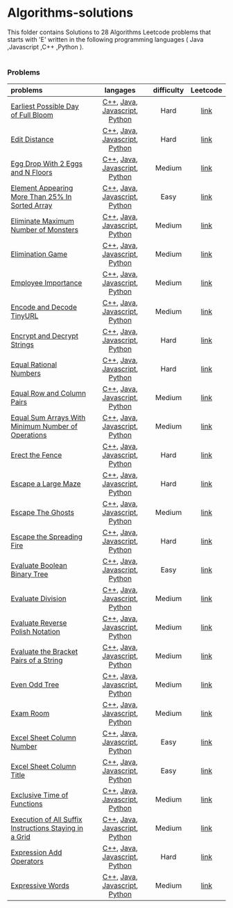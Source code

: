 # Algorithms-solutions
This folder contains Solutions to 28 Algorithms Leetcode problems that starts with 'E' written in the following programming languages ( Java ,Javascript ,C++ ,Python ).<br><br>
### Problems ###
|problems|langages|difficulty|Leetcode|
|:-------|:------:|:--------:|:------:|
|[Earliest Possible Day of Full Bloom](https://github.com/AnasImloul/Leetcode-solutions/tree/main/algorithms/E/Earliest%20Possible%20Day%20of%20Full%20Bloom/)|[C++](https://github.com/AnasImloul/Leetcode-solutions/tree/main/algorithms/E/Earliest%20Possible%20Day%20of%20Full%20Bloom/Earliest%20Possible%20Day%20of%20Full%20Bloom.cpp), [Java](https://github.com/AnasImloul/Leetcode-solutions/tree/main/algorithms/E/Earliest%20Possible%20Day%20of%20Full%20Bloom/Earliest%20Possible%20Day%20of%20Full%20Bloom.java), [Javascript](https://github.com/AnasImloul/Leetcode-solutions/tree/main/algorithms/E/Earliest%20Possible%20Day%20of%20Full%20Bloom/Earliest%20Possible%20Day%20of%20Full%20Bloom.js), [Python](https://github.com/AnasImloul/Leetcode-solutions/tree/main/algorithms/E/Earliest%20Possible%20Day%20of%20Full%20Bloom/Earliest%20Possible%20Day%20of%20Full%20Bloom.py)|Hard|[link](https://leetcode.com/problems/earliest-possible-day-of-full-bloom)|
|[Edit Distance](https://github.com/AnasImloul/Leetcode-solutions/tree/main/algorithms/E/Edit%20Distance/)|[C++](https://github.com/AnasImloul/Leetcode-solutions/tree/main/algorithms/E/Edit%20Distance/Edit%20Distance.cpp), [Java](https://github.com/AnasImloul/Leetcode-solutions/tree/main/algorithms/E/Edit%20Distance/Edit%20Distance.java), [Javascript](https://github.com/AnasImloul/Leetcode-solutions/tree/main/algorithms/E/Edit%20Distance/Edit%20Distance.js), [Python](https://github.com/AnasImloul/Leetcode-solutions/tree/main/algorithms/E/Edit%20Distance/Edit%20Distance.py)|Hard|[link](https://leetcode.com/problems/edit-distance)|
|[Egg Drop With 2 Eggs and N Floors](https://github.com/AnasImloul/Leetcode-solutions/tree/main/algorithms/E/Egg%20Drop%20With%202%20Eggs%20and%20N%20Floors/)|[C++](https://github.com/AnasImloul/Leetcode-solutions/tree/main/algorithms/E/Egg%20Drop%20With%202%20Eggs%20and%20N%20Floors/Egg%20Drop%20With%202%20Eggs%20and%20N%20Floors.cpp), [Java](https://github.com/AnasImloul/Leetcode-solutions/tree/main/algorithms/E/Egg%20Drop%20With%202%20Eggs%20and%20N%20Floors/Egg%20Drop%20With%202%20Eggs%20and%20N%20Floors.java), [Javascript](https://github.com/AnasImloul/Leetcode-solutions/tree/main/algorithms/E/Egg%20Drop%20With%202%20Eggs%20and%20N%20Floors/Egg%20Drop%20With%202%20Eggs%20and%20N%20Floors.js), [Python](https://github.com/AnasImloul/Leetcode-solutions/tree/main/algorithms/E/Egg%20Drop%20With%202%20Eggs%20and%20N%20Floors/Egg%20Drop%20With%202%20Eggs%20and%20N%20Floors.py)|Medium|[link](https://leetcode.com/problems/egg-drop-with-2-eggs-and-n-floors)|
|[Element Appearing More Than 25% In Sorted Array](https://github.com/AnasImloul/Leetcode-solutions/tree/main/algorithms/E/Element%20Appearing%20More%20Than%2025%25%20In%20Sorted%20Array/)|[C++](https://github.com/AnasImloul/Leetcode-solutions/tree/main/algorithms/E/Element%20Appearing%20More%20Than%2025%25%20In%20Sorted%20Array/Element%20Appearing%20More%20Than%2025%25%20In%20Sorted%20Array.cpp), [Java](https://github.com/AnasImloul/Leetcode-solutions/tree/main/algorithms/E/Element%20Appearing%20More%20Than%2025%25%20In%20Sorted%20Array/Element%20Appearing%20More%20Than%2025%25%20In%20Sorted%20Array.java), [Javascript](https://github.com/AnasImloul/Leetcode-solutions/tree/main/algorithms/E/Element%20Appearing%20More%20Than%2025%25%20In%20Sorted%20Array/Element%20Appearing%20More%20Than%2025%25%20In%20Sorted%20Array.js), [Python](https://github.com/AnasImloul/Leetcode-solutions/tree/main/algorithms/E/Element%20Appearing%20More%20Than%2025%25%20In%20Sorted%20Array/Element%20Appearing%20More%20Than%2025%25%20In%20Sorted%20Array.py)|Easy|[link](https://leetcode.com/problems/element-appearing-more-than-25-in-sorted-array)|
|[Eliminate Maximum Number of Monsters](https://github.com/AnasImloul/Leetcode-solutions/tree/main/algorithms/E/Eliminate%20Maximum%20Number%20of%20Monsters/)|[C++](https://github.com/AnasImloul/Leetcode-solutions/tree/main/algorithms/E/Eliminate%20Maximum%20Number%20of%20Monsters/Eliminate%20Maximum%20Number%20of%20Monsters.cpp), [Java](https://github.com/AnasImloul/Leetcode-solutions/tree/main/algorithms/E/Eliminate%20Maximum%20Number%20of%20Monsters/Eliminate%20Maximum%20Number%20of%20Monsters.java), [Javascript](https://github.com/AnasImloul/Leetcode-solutions/tree/main/algorithms/E/Eliminate%20Maximum%20Number%20of%20Monsters/Eliminate%20Maximum%20Number%20of%20Monsters.js), [Python](https://github.com/AnasImloul/Leetcode-solutions/tree/main/algorithms/E/Eliminate%20Maximum%20Number%20of%20Monsters/Eliminate%20Maximum%20Number%20of%20Monsters.py)|Medium|[link](https://leetcode.com/problems/eliminate-maximum-number-of-monsters)|
|[Elimination Game](https://github.com/AnasImloul/Leetcode-solutions/tree/main/algorithms/E/Elimination%20Game/)|[C++](https://github.com/AnasImloul/Leetcode-solutions/tree/main/algorithms/E/Elimination%20Game/Elimination%20Game.cpp), [Java](https://github.com/AnasImloul/Leetcode-solutions/tree/main/algorithms/E/Elimination%20Game/Elimination%20Game.java), [Javascript](https://github.com/AnasImloul/Leetcode-solutions/tree/main/algorithms/E/Elimination%20Game/Elimination%20Game.js), [Python](https://github.com/AnasImloul/Leetcode-solutions/tree/main/algorithms/E/Elimination%20Game/Elimination%20Game.py)|Medium|[link](https://leetcode.com/problems/elimination-game)|
|[Employee Importance](https://github.com/AnasImloul/Leetcode-solutions/tree/main/algorithms/E/Employee%20Importance/)|[C++](https://github.com/AnasImloul/Leetcode-solutions/tree/main/algorithms/E/Employee%20Importance/Employee%20Importance.cpp), [Java](https://github.com/AnasImloul/Leetcode-solutions/tree/main/algorithms/E/Employee%20Importance/Employee%20Importance.java), [Javascript](https://github.com/AnasImloul/Leetcode-solutions/tree/main/algorithms/E/Employee%20Importance/Employee%20Importance.js), [Python](https://github.com/AnasImloul/Leetcode-solutions/tree/main/algorithms/E/Employee%20Importance/Employee%20Importance.py)|Medium|[link](https://leetcode.com/problems/employee-importance)|
|[Encode and Decode TinyURL](https://github.com/AnasImloul/Leetcode-solutions/tree/main/algorithms/E/Encode%20and%20Decode%20TinyURL/)|[C++](https://github.com/AnasImloul/Leetcode-solutions/tree/main/algorithms/E/Encode%20and%20Decode%20TinyURL/Encode%20and%20Decode%20TinyURL.cpp), [Java](https://github.com/AnasImloul/Leetcode-solutions/tree/main/algorithms/E/Encode%20and%20Decode%20TinyURL/Encode%20and%20Decode%20TinyURL.java), [Javascript](https://github.com/AnasImloul/Leetcode-solutions/tree/main/algorithms/E/Encode%20and%20Decode%20TinyURL/Encode%20and%20Decode%20TinyURL.js), [Python](https://github.com/AnasImloul/Leetcode-solutions/tree/main/algorithms/E/Encode%20and%20Decode%20TinyURL/Encode%20and%20Decode%20TinyURL.py)|Medium|[link](https://leetcode.com/problems/encode-and-decode-tinyurl)|
|[Encrypt and Decrypt Strings](https://github.com/AnasImloul/Leetcode-solutions/tree/main/algorithms/E/Encrypt%20and%20Decrypt%20Strings/)|[C++](https://github.com/AnasImloul/Leetcode-solutions/tree/main/algorithms/E/Encrypt%20and%20Decrypt%20Strings/Encrypt%20and%20Decrypt%20Strings.cpp), [Java](https://github.com/AnasImloul/Leetcode-solutions/tree/main/algorithms/E/Encrypt%20and%20Decrypt%20Strings/Encrypt%20and%20Decrypt%20Strings.java), [Javascript](https://github.com/AnasImloul/Leetcode-solutions/tree/main/algorithms/E/Encrypt%20and%20Decrypt%20Strings/Encrypt%20and%20Decrypt%20Strings.js), [Python](https://github.com/AnasImloul/Leetcode-solutions/tree/main/algorithms/E/Encrypt%20and%20Decrypt%20Strings/Encrypt%20and%20Decrypt%20Strings.py)|Hard|[link](https://leetcode.com/problems/encrypt-and-decrypt-strings)|
|[Equal Rational Numbers](https://github.com/AnasImloul/Leetcode-solutions/tree/main/algorithms/E/Equal%20Rational%20Numbers/)|[C++](https://github.com/AnasImloul/Leetcode-solutions/tree/main/algorithms/E/Equal%20Rational%20Numbers/Equal%20Rational%20Numbers.cpp), [Java](https://github.com/AnasImloul/Leetcode-solutions/tree/main/algorithms/E/Equal%20Rational%20Numbers/Equal%20Rational%20Numbers.java), [Javascript](https://github.com/AnasImloul/Leetcode-solutions/tree/main/algorithms/E/Equal%20Rational%20Numbers/Equal%20Rational%20Numbers.js), [Python](https://github.com/AnasImloul/Leetcode-solutions/tree/main/algorithms/E/Equal%20Rational%20Numbers/Equal%20Rational%20Numbers.py)|Hard|[link](https://leetcode.com/problems/equal-rational-numbers)|
|[Equal Row and Column Pairs](https://github.com/AnasImloul/Leetcode-solutions/tree/main/algorithms/E/Equal%20Row%20and%20Column%20Pairs/)|[C++](https://github.com/AnasImloul/Leetcode-solutions/tree/main/algorithms/E/Equal%20Row%20and%20Column%20Pairs/Equal%20Row%20and%20Column%20Pairs.cpp), [Java](https://github.com/AnasImloul/Leetcode-solutions/tree/main/algorithms/E/Equal%20Row%20and%20Column%20Pairs/Equal%20Row%20and%20Column%20Pairs.java), [Javascript](https://github.com/AnasImloul/Leetcode-solutions/tree/main/algorithms/E/Equal%20Row%20and%20Column%20Pairs/Equal%20Row%20and%20Column%20Pairs.js), [Python](https://github.com/AnasImloul/Leetcode-solutions/tree/main/algorithms/E/Equal%20Row%20and%20Column%20Pairs/Equal%20Row%20and%20Column%20Pairs.py)|Medium|[link](https://leetcode.com/problems/equal-row-and-column-pairs)|
|[Equal Sum Arrays With Minimum Number of Operations](https://github.com/AnasImloul/Leetcode-solutions/tree/main/algorithms/E/Equal%20Sum%20Arrays%20With%20Minimum%20Number%20of%20Operations/)|[C++](https://github.com/AnasImloul/Leetcode-solutions/tree/main/algorithms/E/Equal%20Sum%20Arrays%20With%20Minimum%20Number%20of%20Operations/Equal%20Sum%20Arrays%20With%20Minimum%20Number%20of%20Operations.cpp), [Java](https://github.com/AnasImloul/Leetcode-solutions/tree/main/algorithms/E/Equal%20Sum%20Arrays%20With%20Minimum%20Number%20of%20Operations/Equal%20Sum%20Arrays%20With%20Minimum%20Number%20of%20Operations.java), [Javascript](https://github.com/AnasImloul/Leetcode-solutions/tree/main/algorithms/E/Equal%20Sum%20Arrays%20With%20Minimum%20Number%20of%20Operations/Equal%20Sum%20Arrays%20With%20Minimum%20Number%20of%20Operations.js), [Python](https://github.com/AnasImloul/Leetcode-solutions/tree/main/algorithms/E/Equal%20Sum%20Arrays%20With%20Minimum%20Number%20of%20Operations/Equal%20Sum%20Arrays%20With%20Minimum%20Number%20of%20Operations.py)|Medium|[link](https://leetcode.com/problems/equal-sum-arrays-with-minimum-number-of-operations)|
|[Erect the Fence](https://github.com/AnasImloul/Leetcode-solutions/tree/main/algorithms/E/Erect%20the%20Fence/)|[C++](https://github.com/AnasImloul/Leetcode-solutions/tree/main/algorithms/E/Erect%20the%20Fence/Erect%20the%20Fence.cpp), [Java](https://github.com/AnasImloul/Leetcode-solutions/tree/main/algorithms/E/Erect%20the%20Fence/Erect%20the%20Fence.java), [Javascript](https://github.com/AnasImloul/Leetcode-solutions/tree/main/algorithms/E/Erect%20the%20Fence/Erect%20the%20Fence.js), [Python](https://github.com/AnasImloul/Leetcode-solutions/tree/main/algorithms/E/Erect%20the%20Fence/Erect%20the%20Fence.py)|Hard|[link](https://leetcode.com/problems/erect-the-fence)|
|[Escape a Large Maze](https://github.com/AnasImloul/Leetcode-solutions/tree/main/algorithms/E/Escape%20a%20Large%20Maze/)|[C++](https://github.com/AnasImloul/Leetcode-solutions/tree/main/algorithms/E/Escape%20a%20Large%20Maze/Escape%20a%20Large%20Maze.cpp), [Java](https://github.com/AnasImloul/Leetcode-solutions/tree/main/algorithms/E/Escape%20a%20Large%20Maze/Escape%20a%20Large%20Maze.java), [Javascript](https://github.com/AnasImloul/Leetcode-solutions/tree/main/algorithms/E/Escape%20a%20Large%20Maze/Escape%20a%20Large%20Maze.js), [Python](https://github.com/AnasImloul/Leetcode-solutions/tree/main/algorithms/E/Escape%20a%20Large%20Maze/Escape%20a%20Large%20Maze.py)|Hard|[link](https://leetcode.com/problems/escape-a-large-maze)|
|[Escape The Ghosts](https://github.com/AnasImloul/Leetcode-solutions/tree/main/algorithms/E/Escape%20The%20Ghosts/)|[C++](https://github.com/AnasImloul/Leetcode-solutions/tree/main/algorithms/E/Escape%20The%20Ghosts/Escape%20The%20Ghosts.cpp), [Java](https://github.com/AnasImloul/Leetcode-solutions/tree/main/algorithms/E/Escape%20The%20Ghosts/Escape%20The%20Ghosts.java), [Javascript](https://github.com/AnasImloul/Leetcode-solutions/tree/main/algorithms/E/Escape%20The%20Ghosts/Escape%20The%20Ghosts.js), [Python](https://github.com/AnasImloul/Leetcode-solutions/tree/main/algorithms/E/Escape%20The%20Ghosts/Escape%20The%20Ghosts.py)|Medium|[link](https://leetcode.com/problems/escape-the-ghosts)|
|[Escape the Spreading Fire](https://github.com/AnasImloul/Leetcode-solutions/tree/main/algorithms/E/Escape%20the%20Spreading%20Fire/)|[C++](https://github.com/AnasImloul/Leetcode-solutions/tree/main/algorithms/E/Escape%20the%20Spreading%20Fire/Escape%20the%20Spreading%20Fire.cpp), [Java](https://github.com/AnasImloul/Leetcode-solutions/tree/main/algorithms/E/Escape%20the%20Spreading%20Fire/Escape%20the%20Spreading%20Fire.java), [Javascript](https://github.com/AnasImloul/Leetcode-solutions/tree/main/algorithms/E/Escape%20the%20Spreading%20Fire/Escape%20the%20Spreading%20Fire.js), [Python](https://github.com/AnasImloul/Leetcode-solutions/tree/main/algorithms/E/Escape%20the%20Spreading%20Fire/Escape%20the%20Spreading%20Fire.py)|Hard|[link](https://leetcode.com/problems/escape-the-spreading-fire)|
|[Evaluate Boolean Binary Tree](https://github.com/AnasImloul/Leetcode-solutions/tree/main/algorithms/E/Evaluate%20Boolean%20Binary%20Tree/)|[C++](https://github.com/AnasImloul/Leetcode-solutions/tree/main/algorithms/E/Evaluate%20Boolean%20Binary%20Tree/Evaluate%20Boolean%20Binary%20Tree.cpp), [Java](https://github.com/AnasImloul/Leetcode-solutions/tree/main/algorithms/E/Evaluate%20Boolean%20Binary%20Tree/Evaluate%20Boolean%20Binary%20Tree.java), [Javascript](https://github.com/AnasImloul/Leetcode-solutions/tree/main/algorithms/E/Evaluate%20Boolean%20Binary%20Tree/Evaluate%20Boolean%20Binary%20Tree.js), [Python](https://github.com/AnasImloul/Leetcode-solutions/tree/main/algorithms/E/Evaluate%20Boolean%20Binary%20Tree/Evaluate%20Boolean%20Binary%20Tree.py)|Easy|[link](https://leetcode.com/problems/evaluate-boolean-binary-tree)|
|[Evaluate Division](https://github.com/AnasImloul/Leetcode-solutions/tree/main/algorithms/E/Evaluate%20Division/)|[C++](https://github.com/AnasImloul/Leetcode-solutions/tree/main/algorithms/E/Evaluate%20Division/Evaluate%20Division.cpp), [Java](https://github.com/AnasImloul/Leetcode-solutions/tree/main/algorithms/E/Evaluate%20Division/Evaluate%20Division.java), [Javascript](https://github.com/AnasImloul/Leetcode-solutions/tree/main/algorithms/E/Evaluate%20Division/Evaluate%20Division.js), [Python](https://github.com/AnasImloul/Leetcode-solutions/tree/main/algorithms/E/Evaluate%20Division/Evaluate%20Division.py)|Medium|[link](https://leetcode.com/problems/evaluate-division)|
|[Evaluate Reverse Polish Notation](https://github.com/AnasImloul/Leetcode-solutions/tree/main/algorithms/E/Evaluate%20Reverse%20Polish%20Notation/)|[C++](https://github.com/AnasImloul/Leetcode-solutions/tree/main/algorithms/E/Evaluate%20Reverse%20Polish%20Notation/Evaluate%20Reverse%20Polish%20Notation.cpp), [Java](https://github.com/AnasImloul/Leetcode-solutions/tree/main/algorithms/E/Evaluate%20Reverse%20Polish%20Notation/Evaluate%20Reverse%20Polish%20Notation.java), [Javascript](https://github.com/AnasImloul/Leetcode-solutions/tree/main/algorithms/E/Evaluate%20Reverse%20Polish%20Notation/Evaluate%20Reverse%20Polish%20Notation.js), [Python](https://github.com/AnasImloul/Leetcode-solutions/tree/main/algorithms/E/Evaluate%20Reverse%20Polish%20Notation/Evaluate%20Reverse%20Polish%20Notation.py)|Medium|[link](https://leetcode.com/problems/evaluate-reverse-polish-notation)|
|[Evaluate the Bracket Pairs of a String](https://github.com/AnasImloul/Leetcode-solutions/tree/main/algorithms/E/Evaluate%20the%20Bracket%20Pairs%20of%20a%20String/)|[C++](https://github.com/AnasImloul/Leetcode-solutions/tree/main/algorithms/E/Evaluate%20the%20Bracket%20Pairs%20of%20a%20String/Evaluate%20the%20Bracket%20Pairs%20of%20a%20String.cpp), [Java](https://github.com/AnasImloul/Leetcode-solutions/tree/main/algorithms/E/Evaluate%20the%20Bracket%20Pairs%20of%20a%20String/Evaluate%20the%20Bracket%20Pairs%20of%20a%20String.java), [Javascript](https://github.com/AnasImloul/Leetcode-solutions/tree/main/algorithms/E/Evaluate%20the%20Bracket%20Pairs%20of%20a%20String/Evaluate%20the%20Bracket%20Pairs%20of%20a%20String.js), [Python](https://github.com/AnasImloul/Leetcode-solutions/tree/main/algorithms/E/Evaluate%20the%20Bracket%20Pairs%20of%20a%20String/Evaluate%20the%20Bracket%20Pairs%20of%20a%20String.py)|Medium|[link](https://leetcode.com/problems/evaluate-the-bracket-pairs-of-a-string)|
|[Even Odd Tree](https://github.com/AnasImloul/Leetcode-solutions/tree/main/algorithms/E/Even%20Odd%20Tree/)|[C++](https://github.com/AnasImloul/Leetcode-solutions/tree/main/algorithms/E/Even%20Odd%20Tree/Even%20Odd%20Tree.cpp), [Java](https://github.com/AnasImloul/Leetcode-solutions/tree/main/algorithms/E/Even%20Odd%20Tree/Even%20Odd%20Tree.java), [Javascript](https://github.com/AnasImloul/Leetcode-solutions/tree/main/algorithms/E/Even%20Odd%20Tree/Even%20Odd%20Tree.js), [Python](https://github.com/AnasImloul/Leetcode-solutions/tree/main/algorithms/E/Even%20Odd%20Tree/Even%20Odd%20Tree.py)|Medium|[link](https://leetcode.com/problems/even-odd-tree)|
|[Exam Room](https://github.com/AnasImloul/Leetcode-solutions/tree/main/algorithms/E/Exam%20Room/)|[C++](https://github.com/AnasImloul/Leetcode-solutions/tree/main/algorithms/E/Exam%20Room/Exam%20Room.cpp), [Java](https://github.com/AnasImloul/Leetcode-solutions/tree/main/algorithms/E/Exam%20Room/Exam%20Room.java), [Javascript](https://github.com/AnasImloul/Leetcode-solutions/tree/main/algorithms/E/Exam%20Room/Exam%20Room.js), [Python](https://github.com/AnasImloul/Leetcode-solutions/tree/main/algorithms/E/Exam%20Room/Exam%20Room.py)|Medium|[link](https://leetcode.com/problems/exam-room)|
|[Excel Sheet Column Number](https://github.com/AnasImloul/Leetcode-solutions/tree/main/algorithms/E/Excel%20Sheet%20Column%20Number/)|[C++](https://github.com/AnasImloul/Leetcode-solutions/tree/main/algorithms/E/Excel%20Sheet%20Column%20Number/Excel%20Sheet%20Column%20Number.cpp), [Java](https://github.com/AnasImloul/Leetcode-solutions/tree/main/algorithms/E/Excel%20Sheet%20Column%20Number/Excel%20Sheet%20Column%20Number.java), [Javascript](https://github.com/AnasImloul/Leetcode-solutions/tree/main/algorithms/E/Excel%20Sheet%20Column%20Number/Excel%20Sheet%20Column%20Number.js), [Python](https://github.com/AnasImloul/Leetcode-solutions/tree/main/algorithms/E/Excel%20Sheet%20Column%20Number/Excel%20Sheet%20Column%20Number.py)|Easy|[link](https://leetcode.com/problems/excel-sheet-column-number)|
|[Excel Sheet Column Title](https://github.com/AnasImloul/Leetcode-solutions/tree/main/algorithms/E/Excel%20Sheet%20Column%20Title/)|[C++](https://github.com/AnasImloul/Leetcode-solutions/tree/main/algorithms/E/Excel%20Sheet%20Column%20Title/Excel%20Sheet%20Column%20Title.cpp), [Java](https://github.com/AnasImloul/Leetcode-solutions/tree/main/algorithms/E/Excel%20Sheet%20Column%20Title/Excel%20Sheet%20Column%20Title.java), [Javascript](https://github.com/AnasImloul/Leetcode-solutions/tree/main/algorithms/E/Excel%20Sheet%20Column%20Title/Excel%20Sheet%20Column%20Title.js), [Python](https://github.com/AnasImloul/Leetcode-solutions/tree/main/algorithms/E/Excel%20Sheet%20Column%20Title/Excel%20Sheet%20Column%20Title.py)|Easy|[link](https://leetcode.com/problems/excel-sheet-column-title)|
|[Exclusive Time of Functions](https://github.com/AnasImloul/Leetcode-solutions/tree/main/algorithms/E/Exclusive%20Time%20of%20Functions/)|[C++](https://github.com/AnasImloul/Leetcode-solutions/tree/main/algorithms/E/Exclusive%20Time%20of%20Functions/Exclusive%20Time%20of%20Functions.cpp), [Java](https://github.com/AnasImloul/Leetcode-solutions/tree/main/algorithms/E/Exclusive%20Time%20of%20Functions/Exclusive%20Time%20of%20Functions.java), [Javascript](https://github.com/AnasImloul/Leetcode-solutions/tree/main/algorithms/E/Exclusive%20Time%20of%20Functions/Exclusive%20Time%20of%20Functions.js), [Python](https://github.com/AnasImloul/Leetcode-solutions/tree/main/algorithms/E/Exclusive%20Time%20of%20Functions/Exclusive%20Time%20of%20Functions.py)|Medium|[link](https://leetcode.com/problems/exclusive-time-of-functions)|
|[Execution of All Suffix Instructions Staying in a Grid](https://github.com/AnasImloul/Leetcode-solutions/tree/main/algorithms/E/Execution%20of%20All%20Suffix%20Instructions%20Staying%20in%20a%20Grid/)|[C++](https://github.com/AnasImloul/Leetcode-solutions/tree/main/algorithms/E/Execution%20of%20All%20Suffix%20Instructions%20Staying%20in%20a%20Grid/Execution%20of%20All%20Suffix%20Instructions%20Staying%20in%20a%20Grid.cpp), [Java](https://github.com/AnasImloul/Leetcode-solutions/tree/main/algorithms/E/Execution%20of%20All%20Suffix%20Instructions%20Staying%20in%20a%20Grid/Execution%20of%20All%20Suffix%20Instructions%20Staying%20in%20a%20Grid.java), [Javascript](https://github.com/AnasImloul/Leetcode-solutions/tree/main/algorithms/E/Execution%20of%20All%20Suffix%20Instructions%20Staying%20in%20a%20Grid/Execution%20of%20All%20Suffix%20Instructions%20Staying%20in%20a%20Grid.js), [Python](https://github.com/AnasImloul/Leetcode-solutions/tree/main/algorithms/E/Execution%20of%20All%20Suffix%20Instructions%20Staying%20in%20a%20Grid/Execution%20of%20All%20Suffix%20Instructions%20Staying%20in%20a%20Grid.py)|Medium|[link](https://leetcode.com/problems/execution-of-all-suffix-instructions-staying-in-a-grid)|
|[Expression Add Operators](https://github.com/AnasImloul/Leetcode-solutions/tree/main/algorithms/E/Expression%20Add%20Operators/)|[C++](https://github.com/AnasImloul/Leetcode-solutions/tree/main/algorithms/E/Expression%20Add%20Operators/Expression%20Add%20Operators.cpp), [Java](https://github.com/AnasImloul/Leetcode-solutions/tree/main/algorithms/E/Expression%20Add%20Operators/Expression%20Add%20Operators.java), [Javascript](https://github.com/AnasImloul/Leetcode-solutions/tree/main/algorithms/E/Expression%20Add%20Operators/Expression%20Add%20Operators.js), [Python](https://github.com/AnasImloul/Leetcode-solutions/tree/main/algorithms/E/Expression%20Add%20Operators/Expression%20Add%20Operators.py)|Hard|[link](https://leetcode.com/problems/expression-add-operators)|
|[Expressive Words](https://github.com/AnasImloul/Leetcode-solutions/tree/main/algorithms/E/Expressive%20Words/)|[C++](https://github.com/AnasImloul/Leetcode-solutions/tree/main/algorithms/E/Expressive%20Words/Expressive%20Words.cpp), [Java](https://github.com/AnasImloul/Leetcode-solutions/tree/main/algorithms/E/Expressive%20Words/Expressive%20Words.java), [Javascript](https://github.com/AnasImloul/Leetcode-solutions/tree/main/algorithms/E/Expressive%20Words/Expressive%20Words.js), [Python](https://github.com/AnasImloul/Leetcode-solutions/tree/main/algorithms/E/Expressive%20Words/Expressive%20Words.py)|Medium|[link](https://leetcode.com/problems/expressive-words)|